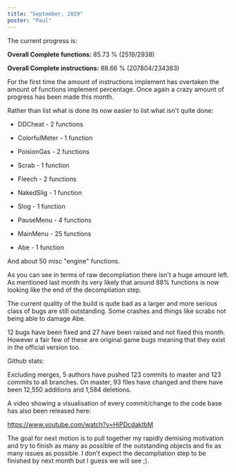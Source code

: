```yaml
---
title: "September, 2019"
poster: "Paul"
---
```


The current progress is:


**Overall Complete functions:** 85.73 % (2519/2938)

**Overall Complete instructions:** 88.66 % (207804/234383)

For the first time the amount of instructions implement has overtaken the amount of functions implement percentage. Once again a crazy amount of progress has been made this month.


Rather than list what is done its now easier to list what isn't quite done:

- DDCheat - 2 functions

- ColorfulMeter - 1 function

- PoisionGas - 2 functions

- Scrab - 1 function

- Fleech - 2 functions

- NakedSlig - 1  function

- Slog - 1 function

- PauseMenu - 4 functions

- MainMenu - 25 functions

- Abe - 1 function

And about 50 misc "engine" functions.


As you can see in terms of raw decompliation there isn't a huge amount left. As mentioned last month its very likely that around 88% functions is now looking like the end of the decompliation step.


The current quality of the build is quite bad as a larger and more serious class of bugs are still outstanding. Some crashes and things like scrabs not being able to damage Abe.

12 bugs have been fixed and 27 have been raised and not fixed this month. However a fair few of these are original game bugs meaning that they exist in the official version too.


Github stats:

 Excluding merges, 5 authors have pushed 123 commits to master and 123 commits to all branches. On master, 93 files have changed and there have been 12,550 additions and 1,584 deletions.


A video showing a visualisation of every commit/change to the code base has also been released here:

 <https://www.youtube.com/watch?v=HiPDcdaktbM>


The goal for next motion is to pull together my rapidly demising motivation and try to finish as many as possible of the outstanding objects and fix as many issues as possible.  I don't expect the decompliation step to be finished by next month but I guess we will see ;).

